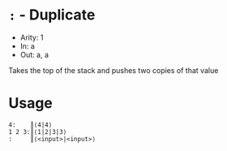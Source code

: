 # `:` - Duplicate

- Arity: 1
- In: a
- Out: a, a

Takes the top of the stack and pushes two copies of that value

# Usage
```
4:    ║⟨4|4⟩
1 2 3:║⟨1|2|3|3⟩
:     ║⟨<input>|<input>⟩
```
